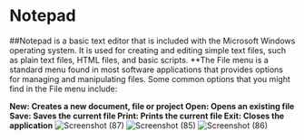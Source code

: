 # Notepad

##Notepad is a basic text editor that is included with the Microsoft Windows operating system. It is used for creating and editing simple text files, such as plain text files, HTML files, and basic scripts.
**The File menu is a standard menu found in most software applications that provides options for managing and manipulating files. Some common options that you might find in the File menu include:

__New: Creates a new document, file or project
  Open: Opens an existing file
  Save: Saves the current file
  Print: Prints the current file
  Exit: Closes the application__
![Screenshot (87)](https://user-images.githubusercontent.com/89605949/216890674-f1a4e563-bfc6-4eaa-96c8-ca82a0c69c25.png)
![Screenshot (85)](https://user-images.githubusercontent.com/89605949/216890909-d43e4cef-b2b0-4e70-81b3-7e49c9b5b78d.png)
![Screenshot (86)](https://user-images.githubusercontent.com/89605949/216890959-2af42ba6-08df-476f-bcdb-d6a1b346ed9a.png)

